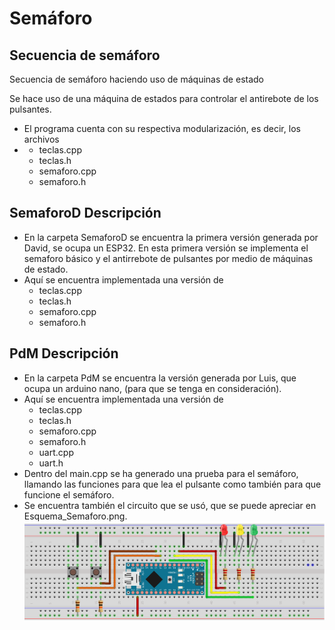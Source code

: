 # Semáforo 
## Secuencia de semáforo
Secuencia de semáforo haciendo uso de máquinas de estado

Se hace uso de una máquina de estados para controlar el antirebote de los pulsantes.
- El programa cuenta con su respectiva modularización, es decir, los archivos
- - teclas.cpp
  - teclas.h
  - semaforo.cpp
  - semaforo.h
## SemaforoD Descripción
- En la carpeta SemaforoD se encuentra la primera versión generada por David, se ocupa un ESP32. En esta primera versión se implementa el semaforo básico y el antirrebote de pulsantes por medio de máquinas de estado.
- Aquí se encuentra implementada una versión de
  - teclas.cpp
  - teclas.h
  - semaforo.cpp
  - semaforo.h
## PdM Descripción
- En la carpeta PdM se encuentra la versión generada por Luis, que ocupa un arduino nano, (para que se tenga en consideración). 
- Aquí se encuentra implementada una versión de
  - teclas.cpp
  - teclas.h
  - semaforo.cpp
  - semaforo.h
  - uart.cpp
  - uart.h
- Dentro del main.cpp se ha generado una prueba para el semáforo, llamando las funciones para que lea el pulsante como también para que funcione el semáforo.
- Se encuentra también el circuito que se usó, que se puede apreciar en Esquema_Semaforo.png.
![Texto alternativo](Esquema_Semaforo.png)
